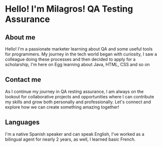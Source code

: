 # Hello! I'm Milagros! QA Testing Assurance
## About me
Hello! I'm a passionate marketer learning about QA and some useful tools for programmers. My journey in the tech world began with curiosity, I saw a colleague doing these processes and then decided to apply for a scholarship, I'm here on Egg learning about Java, HTML, CSS and so on
## Contact me
As I continue my journey in QA resting assurance, I am always on the lookout for collaborative projects and opportunities where I can contribute my skills and grow both personally and professionally. Let's connect and explore how we can create something amazing together!
## Languages
I'm a native Spanish speaker and can speak English, I've worked as a bilingual agent for nearly 2 years, as well, I learned basic French. 
